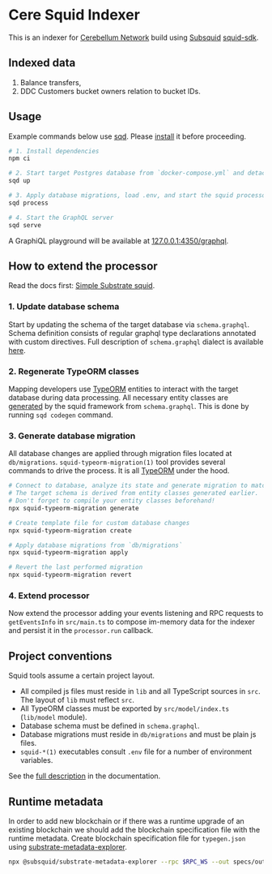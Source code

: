 # Cere Squid Indexer

This is an indexer for [Cerebellum Network](https://www.cere.network/) build using [Subsquid](https://subsquid.io/) [squid-sdk](https://github.com/subsquid/squid-sdk).

## Indexed data

1. Balance transfers,
2. DDC Customers bucket owners relation to bucket IDs.

## Usage

Example commands below use [sqd](https://docs.subsquid.io/squid-cli/).
Please [install](https://docs.subsquid.io/squid-cli/installation/) it before proceeding.

```bash
# 1. Install dependencies
npm ci

# 2. Start target Postgres database from `docker-compose.yml` and detach
sqd up

# 3. Apply database migrations, load .env, and start the squid processor
sqd process

# 4. Start the GraphQL server
sqd serve
```

A GraphiQL playground will be available at [127.0.0.1:4350/graphql](http://localhost:4350/graphql).

## How to extend the processor

Read the docs first: [Simple Substrate squid](https://docs.subsquid.io/sdk/tutorials/substrate/).

### 1. Update database schema

Start by updating the schema of the target database via `schema.graphql`.
Schema definition consists of regular graphql type declarations annotated with custom directives.
Full description of `schema.graphql` dialect is available [here](https://docs.subsquid.io/store/postgres/schema-file/).

### 2. Regenerate TypeORM classes

Mapping developers use [TypeORM](https://typeorm.io) entities
to interact with the target database during data processing. All necessary entity classes are
[generated](https://docs.subsquid.io/store/postgres/schema-file/intro/) by the squid framework from `schema.graphql`. This is done by running `sqd codegen` command.

### 3. Generate database migration

All database changes are applied through migration files located at `db/migrations`.
`squid-typeorm-migration(1)` tool provides several commands to drive the process.
It is all [TypeORM](https://typeorm.io/#/migrations) under the hood.

```bash
# Connect to database, analyze its state and generate migration to match the target schema.
# The target schema is derived from entity classes generated earlier.
# Don't forget to compile your entity classes beforehand!
npx squid-typeorm-migration generate

# Create template file for custom database changes
npx squid-typeorm-migration create

# Apply database migrations from `db/migrations`
npx squid-typeorm-migration apply

# Revert the last performed migration
npx squid-typeorm-migration revert         
```

### 4. Extend processor

Now extend the processor adding your events listening and RPC requests to `getEventsInfo` in `src/main.ts` to compose
im-memory data for the indexer and persist it in the `processor.run` callback.

## Project conventions

Squid tools assume a certain project layout.

* All compiled js files must reside in `lib` and all TypeScript sources in `src`.
The layout of `lib` must reflect `src`.
* All TypeORM classes must be exported by `src/model/index.ts` (`lib/model` module).
* Database schema must be defined in `schema.graphql`.
* Database migrations must reside in `db/migrations` and must be plain js files.
* `squid-*(1)` executables consult `.env` file for a number of environment variables.

See the [full description](https://docs.subsquid.io/basics/squid-structure/) in the documentation.

## Runtime metadata

In order to add new blockchain or if there was a runtime upgrade of an existing blockchain we should add the blockchain
specification file with the runtime metadata.
Create blockchain specification file for `typegen.json` using [substrate-metadata-explorer](https://github.com/subsquid/squid-sdk/tree/master/substrate/substrate-metadata-explorer).

```bash
npx @subsquid/substrate-metadata-explorer --rpc $RPC_WS --out specs/out.jsonl
```
